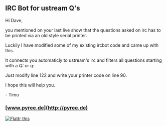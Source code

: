 ## IRC Bot for ustream Q's

Hi Dave,

you mentioned on your last live show that the questions asked on irc has to be printed via an old style serial printer.

Luckily I have modified some of my existing ircbot code and came up with this.

It connects you automaticly to ustream's irc and filters all questions starting with a _Q:_ or _q:_

Just modify line 122 and write your printer code on line 90.


I hope this will help you.

\- Timo

### [www.pyree.de](http://pyree.de)

<a class="FlattrButton" style="display:none;" rev="flattr;button:compact;" href="http://bytetrag.de"></a>
    <noscript>
        <a href="http://flattr.com/thing/712500/Bytetrag" target="_blank">
        <img src="http://api.flattr.com/button/flattr-badge-large.png" alt="Flattr this" title="Flattr this" border="0" /></a>
    </noscript>